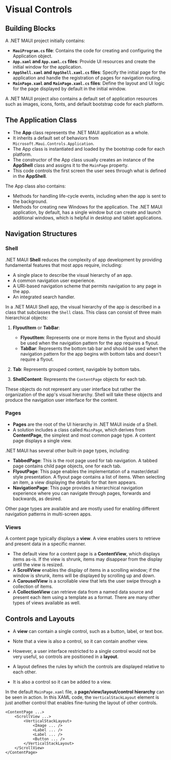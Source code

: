 # **Visual Controls**

## **Building Blocks**

A .NET MAUI project initially contains:

- **`MauiProgram.cs` file**: Contains the code for creating and configuring the Application object.
- **`App.xaml` and `App.xaml.cs` files**: Provide UI resources and create the initial window for the application.
- **`AppShell.xaml` and `AppShell.xaml.cs` files**: Specify the initial page for the application and handle the registration of pages for navigation routing.
- **`MainPage.xaml` and `MainPage.xaml.cs` files**: Define the layout and UI logic for the page displayed by default in the initial window.

A .NET MAUI project also contains a default set of application resources such as images, icons, fonts, and default bootstrap code for each platform.

## **The Application Class**

- The **App** class represents the .NET MAUI application as a whole.
- It inherits a default set of behaviors from `Microsoft.Maui.Controls.Application`.
- The App class is instantiated and loaded by the bootstrap code for each platform.
- The constructor of the App class usually creates an instance of the **AppShell** class and assigns it to the `MainPage` property.
- This code controls the first screen the user sees through what is defined in the **AppShell**.

The App class also contains:

- Methods for handling life-cycle events, including when the app is sent to the background.
- Methods for creating new Windows for the application. The .NET MAUI application, by default, has a single window but can create and launch additional windows, which is helpful in desktop and tablet applications.

## **Navigation Structures**

### **Shell**

.NET MAUI **Shell** reduces the complexity of app development by providing fundamental features that most apps require, including:

- A single place to describe the visual hierarchy of an app.
- A common navigation user experience.
- A URI-based navigation scheme that permits navigation to any page in the app.
- An integrated search handler.

In a .NET MAUI Shell app, the visual hierarchy of the app is described in a class that subclasses the `Shell` class. This class can consist of three main hierarchical objects:

1. **FlyoutItem** or **TabBar**:
   - **FlyoutItem**: Represents one or more items in the flyout and should be used when the navigation pattern for the app requires a flyout.
   - **TabBar**: Represents the bottom tab bar and should be used when the navigation pattern for the app begins with bottom tabs and doesn't require a flyout.
   
2. **Tab**: Represents grouped content, navigable by bottom tabs.
   
3. **ShellContent**: Represents the `ContentPage` objects for each tab.

These objects do not represent any user interface but rather the organization of the app's visual hierarchy. Shell will take these objects and produce the navigation user interface for the content.

### **Pages**

- **Pages** are the root of the UI hierarchy in .NET MAUI inside of a Shell. 
- A solution includes a class called `MainPage`, which derives from **ContentPage**, the simplest and most common page type. A content page displays a single view.

.NET MAUI has several other built-in page types, including:

- **TabbedPage**: This is the root page used for tab navigation. A tabbed page contains child page objects, one for each tab.
- **FlyoutPage**: This page enables the implementation of a master/detail style presentation. A flyout page contains a list of items. When selecting an item, a view displaying the details for that item appears.
- **NavigationPage**: This page provides a hierarchical navigation experience where you can navigate through pages, forwards and backwards, as desired.

Other page types are available and are mostly used for enabling different navigation patterns in multi-screen apps.

### **Views**

A content page typically displays a **view**. A view enables users to retrieve and present data in a specific manner.

- The default view for a content page is a **ContentView**, which displays items as-is. If the view is shrunk, items may disappear from the display until the view is resized.
- A **ScrollView** enables the display of items in a scrolling window; if the window is shrunk, items will be displayed by scrolling up and down.
- A **CarouselView** is a scrollable view that lets the user swipe through a collection of items.
- A **CollectionView** can retrieve data from a named data source and present each item using a template as a format. There are many other types of views available as well.

## **Controls and Layouts**

- A **view** can contain a single control, such as a button, label, or text box.
- Note that a view is also a control, so it can contain another view.
- However, a user interface restricted to a single control would not be very useful, so controls are positioned in a **layout**.

- A layout defines the rules by which the controls are displayed relative to each other.
- It is also a control so it can be added to a view.

In the default `MainPage.xaml` file, a **page/view/layout/control hierarchy** can be seen in action. In this XAML code, the `VerticalStackLayout` element is just another control that enables fine-tuning the layout of other controls.

```
<ContentPage ...>
    <ScrollView ...>
        <VerticalStackLayout>
            <Image ... />
            <Label ... />
            <Label ... />
            <Button ... />
        </VerticalStackLayout>
    </ScrollView>
</ContentPage>
```
